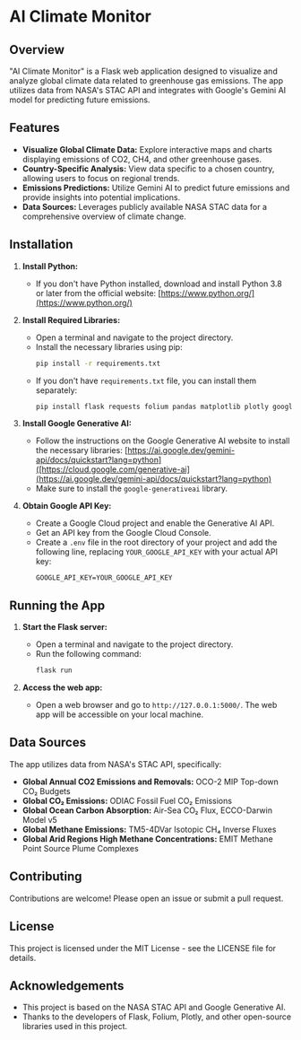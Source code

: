 # AI Climate Monitor

## Overview

"AI Climate Monitor" is a Flask web application designed to visualize and analyze global climate data related to greenhouse gas emissions. The app utilizes data from NASA's STAC API and integrates with Google's Gemini AI model for predicting future emissions.

## Features

* **Visualize Global Climate Data:** Explore interactive maps and charts displaying emissions of CO2, CH4, and other greenhouse gases.
* **Country-Specific Analysis:** View data specific to a chosen country, allowing users to focus on regional trends.
* **Emissions Predictions:**  Utilize Gemini AI to predict future emissions and provide insights into potential implications.
* **Data Sources:**  Leverages publicly available NASA STAC data for a comprehensive overview of climate change.

## Installation

1. **Install Python:**
   - If you don't have Python installed, download and install Python 3.8 or later from the official website: [https://www.python.org/](https://www.python.org/)

2. **Install Required Libraries:**
   - Open a terminal and navigate to the project directory.
   - Install the necessary libraries using pip:
     ```bash
     pip install -r requirements.txt
     ```
   - If you don't have `requirements.txt` file, you can install them separately:
     ```bash
     pip install flask requests folium pandas matplotlib plotly google-generativeai branca tabulate dotenv 
     ```

3. **Install Google Generative AI:**
    - Follow the instructions on the Google Generative AI website to install the necessary libraries: [https://ai.google.dev/gemini-api/docs/quickstart?lang=python]([https://cloud.google.com/generative-ai](https://ai.google.dev/gemini-api/docs/quickstart?lang=python)
    - Make sure to install the `google-generativeai` library.

4. **Obtain Google API Key:**
   - Create a Google Cloud project and enable the Generative AI API.
   - Get an API key from the Google Cloud Console.
   - Create a `.env` file in the root directory of your project and add the following line, replacing `YOUR_GOOGLE_API_KEY` with your actual API key:
     ```
     GOOGLE_API_KEY=YOUR_GOOGLE_API_KEY
     ```

## Running the App

1. **Start the Flask server:**
   - Open a terminal and navigate to the project directory.
   - Run the following command:
     ```bash
     flask run
     ```

2. **Access the web app:**
   - Open a web browser and go to `http://127.0.0.1:5000/`.  The web app will be accessible on your local machine.

## Data Sources

The app utilizes data from NASA's STAC API, specifically:

* **Global Annual CO2 Emissions and Removals:** OCO-2 MIP Top-down CO₂ Budgets
* **Global CO₂ Emissions:** ODIAC Fossil Fuel CO₂ Emissions
* **Global Ocean Carbon Absorption:** Air-Sea CO₂ Flux, ECCO-Darwin Model v5
* **Global Methane Emissions:** TM5-4DVar Isotopic CH₄ Inverse Fluxes
* **Global Arid Regions High Methane Concentrations:** EMIT Methane Point Source Plume Complexes

## Contributing

Contributions are welcome! Please open an issue or submit a pull request.

## License

This project is licensed under the MIT License - see the LICENSE file for details.

## Acknowledgements

* This project is based on the NASA STAC API and Google Generative AI. 
* Thanks to the developers of Flask, Folium, Plotly, and other open-source libraries used in this project.
